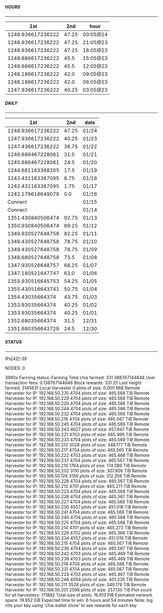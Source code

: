 ##### HOURS
-------

| 1st | 2nd | hour |
|---|----|-----|
|1248.936617236222 | 47.25 | 00:05@24 |
|1248.936617236222 | 47.25 | 21:05@23 |
|1248.936617236222 | 47.25 | 18:05@23 |
|1248.686617236222 | 45.5 | 15:05@23 |
|1248.686617236222 | 45.5 | 12:05@23 |
|1248.186617236222 | 42.0 | 09:05@23 |
|1248.186617236222 | 42.0 | 06:05@23 |
|1247.936617236222 | 40.25 | 03:05@23 |

##### DAILY
-------

| 1st | 2nd | date |
|---|----|-----|
|1248.936617236222 | 47.25 | 01/24 |
|1247.936617236222 | 40.25 | 01/23 |
|1247.436617236222 | 36.75 | 01/22 |
|1246.686467228061 | 31.5 | 01/21 |
|1245.686467228061 | 24.5 | 01/20 |
|1244.681163368205 | 17.5 | 01/19 |
|1243.431163367095 | 8.75 | 01/18 |
|1242.431163367095 | 1.75 | 01/17 |
|1242.179616649079 | 0.0 | 01/16 |
|Connect |  | 01/15 |
|Connect |  | 01/14 |
|1351.430840506474 | 92.75 | 01/13 |
|1350.930840506474 | 89.25 | 01/12 |
|1349.930527648758 | 82.25 | 01/11 |
|1349.430527648758 | 78.75 | 01/10 |
|1349.430527648758 | 78.75 | 01/09 |
|1348.680527648758 | 73.5 | 01/08 |
|1347.930526648757 | 68.25 | 01/07 |
|1347.180521647747 | 63.0 | 01/06 |
|1355.930516645753 | 54.25 | 01/05 |
|1355.430516643741 | 50.75 | 01/04 |
|1354.43035664374 | 43.75 | 01/03 |
|1353.93035664374 | 40.25 | 01/02 |
|1353.93035664374 | 40.25 | 01/01 |
|1352.68035664374 | 31.5 | 12/31 |
|1351.680356643729 | 24.5 | 12/30 |


##### STATUS
-------

IPs[42]-39

NODES: 0


3990x
Farming status: Farming
Total chia farmed: 331.388767144648
User transaction fees: 0.138767144648
Block rewards: 331.25
Last height farmed: 3145631
Local Harvester
   0 plots of size: 0.000 MiB
Remote Harvester for IP: 192.168.50.235
   4704 plots of size: 465.568 TiB
Remote Harvester for IP: 192.168.50.229
   4704 plots of size: 465.568 TiB
Remote Harvester for IP: 192.168.50.220
   4704 plots of size: 465.566 TiB
Remote Harvester for IP: 192.168.50.244
   4704 plots of size: 465.566 TiB
Remote Harvester for IP: 192.168.50.232
   4704 plots of size: 465.566 TiB
Remote Harvester for IP: 192.168.50.216
   4704 plots of size: 465.567 TiB
Remote Harvester for IP: 192.168.50.245
   4704 plots of size: 465.569 TiB
Remote Harvester for IP: 192.168.50.243
   4627 plots of size: 457.947 TiB
Remote Harvester for IP: 192.168.50.221
   4703 plots of size: 465.469 TiB
Remote Harvester for IP: 192.168.50.233
   4704 plots of size: 465.569 TiB
Remote Harvester for IP: 192.168.50.212
   3528 plots of size: 349.177 TiB
Remote Harvester for IP: 192.168.50.217
   4704 plots of size: 465.565 TiB
Remote Harvester for IP: 192.168.50.222
   4703 plots of size: 465.468 TiB
Remote Harvester for IP: 192.168.50.237
   4704 plots of size: 465.567 TiB
Remote Harvester for IP: 192.168.50.210
   1764 plots of size: 174.589 TiB
Remote Harvester for IP: 192.168.50.202
   3110 plots of size: 307.806 TiB
Remote Harvester for IP: 192.168.50.126
   3156 plots of size: 312.359 TiB
Remote Harvester for IP: 192.168.50.228
   4704 plots of size: 465.567 TiB
Remote Harvester for IP: 192.168.50.213
   4701 plots of size: 465.271 TiB
Remote Harvester for IP: 192.168.50.223
   4704 plots of size: 465.568 TiB
Remote Harvester for IP: 192.168.50.239
   4704 plots of size: 465.567 TiB
Remote Harvester for IP: 192.168.50.227
   4704 plots of size: 465.568 TiB
Remote Harvester for IP: 192.168.50.230
   4557 plots of size: 451.018 TiB
Remote Harvester for IP: 192.168.50.241
   4704 plots of size: 465.566 TiB
Remote Harvester for IP: 192.168.50.240
   4704 plots of size: 465.568 TiB
Remote Harvester for IP: 192.168.50.225
   4704 plots of size: 465.568 TiB
Remote Harvester for IP: 192.168.50.214
   4701 plots of size: 465.273 TiB
Remote Harvester for IP: 192.168.50.226
   4702 plots of size: 465.368 TiB
Remote Harvester for IP: 192.168.50.234
   4557 plots of size: 451.019 TiB
Remote Harvester for IP: 192.168.50.215
   4704 plots of size: 465.567 TiB
Remote Harvester for IP: 192.168.50.236
   4704 plots of size: 465.567 TiB
Remote Harvester for IP: 192.168.50.242
   4703 plots of size: 465.469 TiB
Remote Harvester for IP: 192.168.50.238
   4703 plots of size: 465.469 TiB
Remote Harvester for IP: 192.168.50.219
   4704 plots of size: 465.568 TiB
Remote Harvester for IP: 192.168.50.231
   4704 plots of size: 465.567 TiB
Remote Harvester for IP: 192.168.50.224
   4703 plots of size: 465.467 TiB
Remote Harvester for IP: 192.168.50.246
   4054 plots of size: 401.235 TiB
Remote Harvester for IP: 192.168.50.211
   3528 plots of size: 349.178 TiB
Remote Harvester for IP: 192.168.50.201
   2598 plots of size: 257.130 TiB
Plot count for all harvesters: 171882
Total size of plots: 16.613 PiB
Estimated network space: 19.952 EiB
Expected time to win: 6 hours and 54 minutes
Note: log into your key using 'chia wallet show' to see rewards for each key
